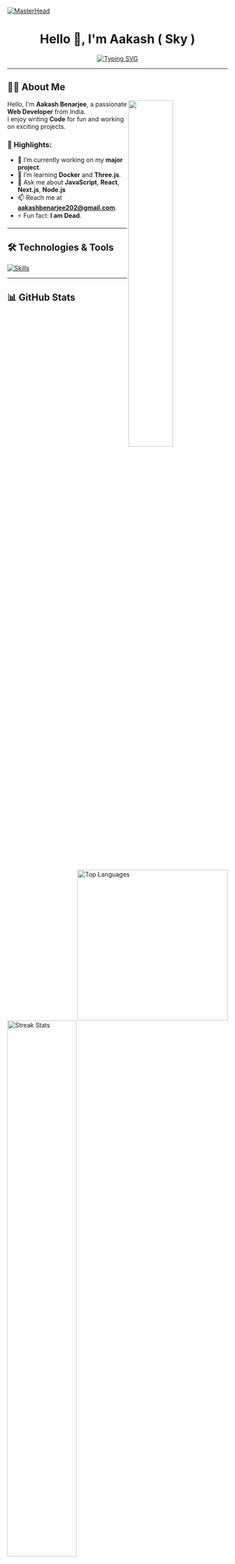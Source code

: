 [![MasterHead](https://iili.io/Jz3rzqN.gif)](https://MihirJaiswal.io)

<h1 align="center">Hello 👋, I'm Aakash ( Sky )</h1>

<p align="center">
  <a href="https://git.io/typing-svg">
    <img align="center" src="https://readme-typing-svg.demolab.com?font=Mooli&weight=700&size=25&duration=4000&pause=3000&color=blue&background=FFFFFF00&width=1000&center=true&vCenter=true&lines=Web+Development+%7C%7C+App+Development+%7C%7C+Software+Engineer" alt="Typing SVG" />
  </a>
</p>

---

## 👨‍💻 About Me

<img align="right" src="https://64.media.tumblr.com/tumblr_m1mfj6gCO81qjj1zvo1_500.gifv" width="45%" />

Hello, I'm **Aakash Benarjee**, a passionate **Web Developer** from India.  
I enjoy writing **Code** for fun and working on exciting projects.  

### 🌟 Highlights:
- 🔭 I’m currently working on my **major project**.
- 🌱 I’m learning **Docker** and **Three.js**.
- 💬 Ask me about **JavaScript**, **React**, **Next.js**, **Node.js**
- 📫 Reach me at **aakashbenarjee202@gmail.com**.
- ⚡ Fun fact: **I am Dead**.

---

## 🛠️ Technologies & Tools

<p>
  <a href="https://skillicons.dev">
    <img src="https://skillicons.dev/icons?i=c,cpp,html,css,scss,tailwind,materialui,figma,js,ts,react,redux,threejs,npm,nodejs,express,nextjs,mongodb,git,github,postman,python,mysql,vscode,canva&theme=dark" alt="Skills" />
  </a>
</p>

---

## 📊 GitHub Stats

<p>
  <img align="right" width="344px" src="https://github-readme-stats.vercel.app/api/top-langs?username=AakashCpp&show_icons=true&langs_count=7&theme=tokyonight&locale=en" alt="Top Languages" />
  
  <img align="center" width="56%" src="https://github-readme-streak-stats.herokuapp.com/?user=AakashCpp&theme=tokyonight&hide_border=false" alt="Streak Stats" />
</p>

<p>
  <img align="center" width="56%" src="https://github-readme-activity-graph.vercel.app/graph?username=AakashCpp&custom_title=Mihir's%20Contribution%20Graph&theme=tokyo-night&hide_border=false&radius=15" alt="Contribution Graph" />
</p>

---

## 🤝 Connect with Me

<p align="center">
  <a href="" target="_blank">
    <img src="https://skillicons.dev/icons?i=twitter" alt="Twitter" />
  </a>
  <a href="" target="_blank">
    <img src="https://skillicons.dev/icons?i=linkedin" alt="LinkedIn" />
  </a>
  <a href="" target="_blank">
    <img src="https://skillicons.dev/icons?i=instagram" alt="Instagram" />
  </a>
</p>

---

## 🔧 Fun with Code

```javascript
const Sky = {
    pronouns: "he" | "him",
    Languages: ["JavaScript", "TypeScript", "C++", "Python"],
    askMeAbout: ["Web", "Games", "AI", "Anime"],
    technologies: {
        Frontend: {
            langAndTools: ["HTML", "CSS", "JavaScript", 
            "TypeScript", "Tailwind", "React.js", "Next.js"]
        },
        Backend: {
            langAndTools: ["Express.js", "Node.js", "MongoDB"]
        }
    }
};

